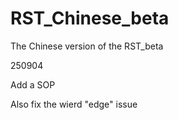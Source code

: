 # RST_Chinese_beta
The Chinese version of the RST_beta

250904

Add a SOP

Also fix the wierd "edge" issue
